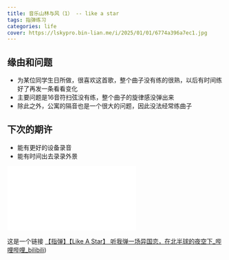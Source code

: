 ```yaml
---
title: 音乐山林与风（1） -- like a star
tags: 指弹练习
categories: life
cover: https://lskypro.bin-lian.me/i/2025/01/01/6774a396a7ec1.jpg
---
```

## 缘由和问题

- 为某位同学生日所做，很喜欢这首歌，整个曲子没有练的很熟，以后有时间练好了再发一条看看变化
- 主要问题是16音符扫弦没有练，整个曲子的旋律感没弹出来
- 除此之外，公寓的隔音也是一个很大的问题，因此没法经常练曲子
## 下次的期许

- 能有更好的设备录音
- 能有时间出去录录外景

<iframe src="//player.bilibili.com/player.html?aid=941858463&bvid=BV1HW4y1Y7kd&cid=797244006&page=1" scrolling="no" border="0" frameborder="no" framespacing="0" allowfullscreen="true"> </iframe>

这是一个链接 [【指弹】【Like A Star】 听我弹一场异国恋，在北半球的夜空下_哔哩哔哩_bilibili](https://www.bilibili.com/video/BV1HW4y1Y7kd/?spm_id_from=333.999.0.0))